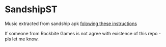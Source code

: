 # SandshipST
Music extracted from sandship apk
[folowing these instructions](https://www.reddit.com/r/killingfloor/comments/35d5w6/how_to_extract_game_audio_files_guide/)

If someone from Rockbite Games is not agree with existence of this repo - pls let me know. 
